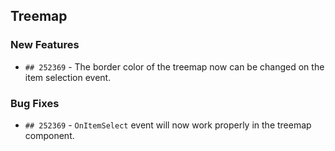 ##  Treemap

###    New Features

- `## 252369` - The border color of the treemap now can be changed on the item selection event.

###    Bug Fixes

- `## 252369` - `OnItemSelect` event will now work properly in the treemap component. 

